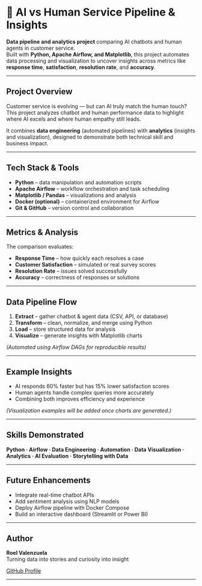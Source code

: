 # 🤖 AI vs Human Service Pipeline & Insights

**Data pipeline and analytics project** comparing AI chatbots and human agents in customer service.  
Built with **Python, Apache Airflow, and Matplotlib**, this project automates data processing and visualization to uncover insights across metrics like **response time**, **satisfaction**, **resolution rate**, and **accuracy**.

---

## Project Overview
Customer service is evolving — but can AI truly match the human touch?  
This project analyzes chatbot and human performance data to highlight where AI excels and where human empathy still leads.

It combines **data engineering** (automated pipelines) with **analytics** (insights and visualization), designed to demonstrate both technical skill and business impact.

---

## Tech Stack & Tools
- **Python** – data manipulation and automation scripts  
- **Apache Airflow** – workflow orchestration and task scheduling  
- **Matplotlib / Pandas** – visualizations and analysis  
- **Docker (optional)** – containerized environment for Airflow  
- **Git & GitHub** – version control and collaboration  

---

## Metrics & Analysis
The comparison evaluates:
- **Response Time** – how quickly each resolves a case  
- **Customer Satisfaction** – simulated or real survey scores  
- **Resolution Rate** – issues solved successfully  
- **Accuracy** – correctness of responses or solutions  

---

## Data Pipeline Flow
1. **Extract** – gather chatbot & agent data (CSV, API, or database)  
2. **Transform** – clean, normalize, and merge using Python  
3. **Load** – store structured data for analysis  
4. **Visualize** – generate insights with Matplotlib charts  

*(Automated using Airflow DAGs for reproducible results)*

---

## Example Insights
- AI responds 60% faster but has 15% lower satisfaction scores  
- Human agents handle complex queries more accurately  
- Combining both improves efficiency and experience  

*(Visualization examples will be added once charts are generated.)*

---

## Skills Demonstrated
**Python · Airflow · Data Engineering · Automation · Data Visualization · Analytics · AI Evaluation · Storytelling with Data**

---

## Future Enhancements
- Integrate real-time chatbot APIs  
- Add sentiment analysis using NLP models  
- Deploy Airflow pipeline with Docker Compose  
- Build an interactive dashboard (Streamlit or Power BI)

---

## Author
**Roel Valenzuela**  
Turning data into stories and curiosity into insight

[GitHub Profile](https://github.com/roelvalenzuela)

---
